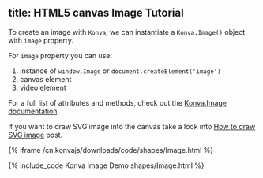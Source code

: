 title: HTML5 canvas Image Tutorial
---

To create an image with `Konva`, we can instantiate a `Konva.Image()` object with `image` property.

For `image` property you can use:
1. instance of `window.Image` or `document.createElement('image')`
2. canvas element
3. video element

For a full list of attributes and methods, check out the [Konva.Image documentation](/cn.konvajs/api/Konva.Image.html).

If you want to draw SVG image into the canvas take a look into [How to draw SVG image](/cn.konvajs/docs/sandbox/Animals_on_the_Beach_Game.html) post.

{% iframe /cn.konvajs/downloads/code/shapes/Image.html %}

{% include_code Konva Image Demo shapes/Image.html %}